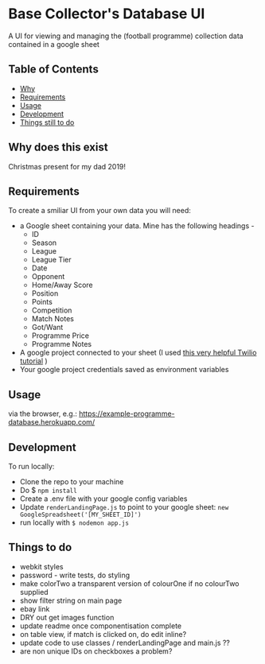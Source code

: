 
Base Collector's Database UI
==========
A UI for viewing and managing the (football programme) collection data contained in a google sheet

Table of Contents
-----------------

 - [Why](#why-does-this-exist)
 - [Requirements](#requirements)
 - [Usage](#usage)
 - [Development](#Development)
 - [Things still to do](#things-still-to-do)

Why does this exist
------------
Christmas present for my dad 2019!

Requirements
------------

To create a smiliar UI from your own data you will need:
 - a Google sheet containing your data. Mine has the following headings - 
    - ID
    - Season
    - League
    - League Tier
    - Date
    - Opponent
    - Home/Away	Score
    - Position
    - Points
    - Competition	
    - Match Notes
    - Got/Want
    - Programme Price
    - Programme Notes
 - A google project connected to your sheet (I used [this very helpful Twilio tutorial](https://www.youtube.com/watch?v=UGN6EUi4Yio) )
 - Your google project credentials saved as environment variables

Usage
-----
via the browser, e.g.: https://example-programme-database.herokuapp.com/

Development
-----

To run locally:

 - Clone the repo to your machine
 - Do $ `npm install`
 - Create a .env file with your google config variables
- Update `renderLandingPage.js` to point to your google sheet: `new GoogleSpreadsheet('[MY_SHEET_ID]')`
- run locally with `$ nodemon app.js`

Things to do
---------------------

- webkit styles
- password - write tests, do styling
- make colorTwo a transparent version of colourOne if no colourTwo supplied
- show filter string on main page
- ebay link
- DRY out get images function
- update readme once componentisation complete
- on table view, if match is clicked on, do edit inline?
- update code to use classes / renderLandingPage and main.js ??
- are non unique IDs on checkboxes a problem?
